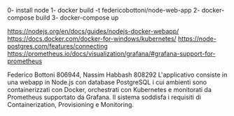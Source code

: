 0- install node
1- docker build -t federicobottoni/node-web-app
2- docker-compose build
3- docker-compose up

https://nodejs.org/en/docs/guides/nodejs-docker-webapp/
https://docs.docker.com/docker-for-windows/kubernetes/
https://node-postgres.com/features/connecting
https://prometheus.io/docs/visualization/grafana/#grafana-support-for-prometheus

Federico Bottoni 806944, Nassim Habbash 808292
L'applicativo consiste in una webapp in Node.js con database PostgreSQL i cui ambienti sono containerizzati con Docker, orchestrati con Kubernetes e monitorati da Prometheus supportato da Grafana. Il sistema soddisfa i requisiti di Containerization, Provisioning e Monitoring.
